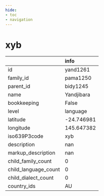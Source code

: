```yaml
---
hide:
- toc
- navigation
---
```

# xyb
|                      | info       |
|:---------------------|:-----------|
| id                   | yand1261   |
| family_id            | pama1250   |
| parent_id            | bidy1245   |
| name                 | Yandjibara |
| bookkeeping          | False      |
| level                | language   |
| latitude             | -24.746981 |
| longitude            | 145.647382 |
| iso639P3code         | xyb        |
| description          | nan        |
| markup_description   | nan        |
| child_family_count   | 0          |
| child_language_count | 0          |
| child_dialect_count  | 0          |
| country_ids          | AU         |